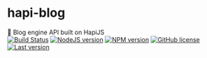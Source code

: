 # hapi-blog
:octopus: Blog engine API built on HapiJS <br/>
[![Build Status](https://travis-ci.org/lexmartinez/hapi-blog.svg?branch=master)](https://travis-ci.org/lexmartinez/hapi-blog)
[![NodeJS version](https://img.shields.io/badge/node-v7.10.1-green.svg)](https://nodejs.org/es/)
[![NPM version](https://img.shields.io/badge/npm-v4.2.0-red.svg)](https://www.npmjs.com/)
[![GitHub license](https://img.shields.io/github/license/lexmartinez/hapi-blog.svg)](https://github.com/lexmartinez/hapi-blog/blob/master/LICENSE.md)
[![Last version](https://img.shields.io/badge/version-v1.0.0-lightgrey.svg)](https://github.com/lexmartinez/hapi-blog/blob/master/CHANGELOG.md)

